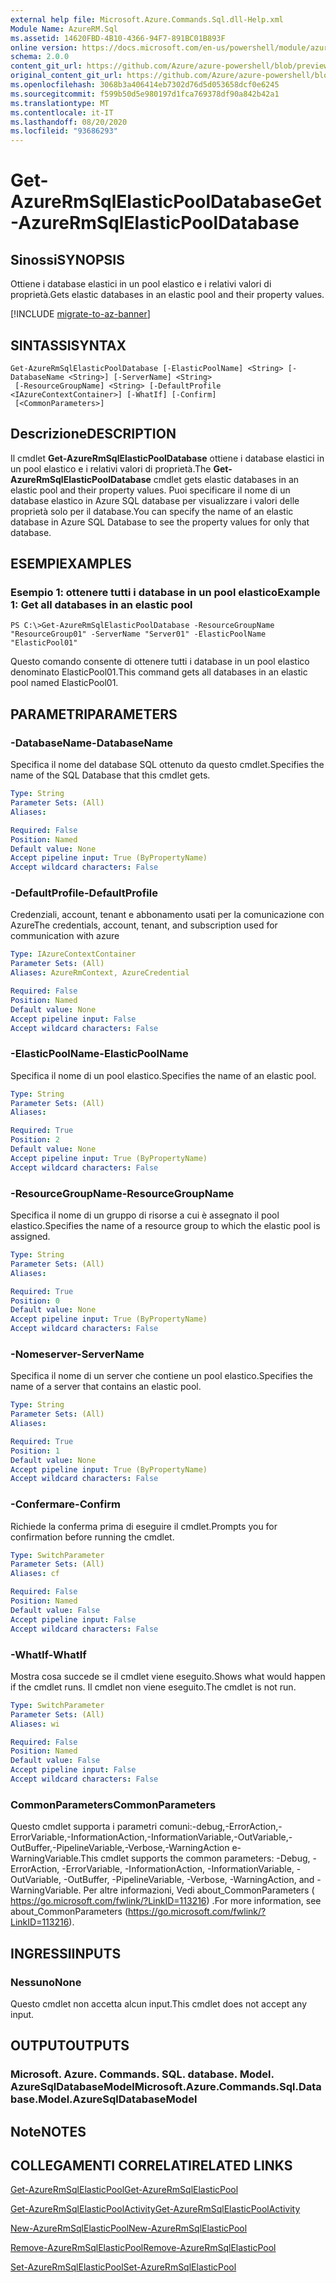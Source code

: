 ```yaml
---
external help file: Microsoft.Azure.Commands.Sql.dll-Help.xml
Module Name: AzureRM.Sql
ms.assetid: 14620FBD-4B10-4366-94F7-891BC01B893F
online version: https://docs.microsoft.com/en-us/powershell/module/azurerm.sql/get-azurermsqlelasticpooldatabase
schema: 2.0.0
content_git_url: https://github.com/Azure/azure-powershell/blob/preview/src/ResourceManager/Sql/Commands.Sql/help/Get-AzureRmSqlElasticPoolDatabase.md
original_content_git_url: https://github.com/Azure/azure-powershell/blob/preview/src/ResourceManager/Sql/Commands.Sql/help/Get-AzureRmSqlElasticPoolDatabase.md
ms.openlocfilehash: 3068b3a406414eb7302d76d5d053658dcf0e6245
ms.sourcegitcommit: f599b50d5e980197d1fca769378df90a842b42a1
ms.translationtype: MT
ms.contentlocale: it-IT
ms.lasthandoff: 08/20/2020
ms.locfileid: "93686293"
---
```

# <span data-ttu-id="5faed-101">Get-AzureRmSqlElasticPoolDatabase</span><span class="sxs-lookup"><span data-stu-id="5faed-101">Get-AzureRmSqlElasticPoolDatabase</span></span>

## <span data-ttu-id="5faed-102">Sinossi</span><span class="sxs-lookup"><span data-stu-id="5faed-102">SYNOPSIS</span></span>
<span data-ttu-id="5faed-103">Ottiene i database elastici in un pool elastico e i relativi valori di proprietà.</span><span class="sxs-lookup"><span data-stu-id="5faed-103">Gets elastic databases in an elastic pool and their property values.</span></span>

[!INCLUDE [migrate-to-az-banner](../../includes/migrate-to-az-banner.md)]

## <span data-ttu-id="5faed-104">SINTASSI</span><span class="sxs-lookup"><span data-stu-id="5faed-104">SYNTAX</span></span>

```
Get-AzureRmSqlElasticPoolDatabase [-ElasticPoolName] <String> [-DatabaseName <String>] [-ServerName] <String>
 [-ResourceGroupName] <String> [-DefaultProfile <IAzureContextContainer>] [-WhatIf] [-Confirm]
 [<CommonParameters>]
```

## <span data-ttu-id="5faed-105">Descrizione</span><span class="sxs-lookup"><span data-stu-id="5faed-105">DESCRIPTION</span></span>
<span data-ttu-id="5faed-106">Il cmdlet **Get-AzureRmSqlElasticPoolDatabase** ottiene i database elastici in un pool elastico e i relativi valori di proprietà.</span><span class="sxs-lookup"><span data-stu-id="5faed-106">The **Get-AzureRmSqlElasticPoolDatabase** cmdlet gets elastic databases in an elastic pool and their property values.</span></span>
<span data-ttu-id="5faed-107">Puoi specificare il nome di un database elastico in Azure SQL database per visualizzare i valori delle proprietà solo per il database.</span><span class="sxs-lookup"><span data-stu-id="5faed-107">You can specify the name of an elastic database in Azure SQL Database to see the property values for only that database.</span></span>

## <span data-ttu-id="5faed-108">ESEMPI</span><span class="sxs-lookup"><span data-stu-id="5faed-108">EXAMPLES</span></span>

### <span data-ttu-id="5faed-109">Esempio 1: ottenere tutti i database in un pool elastico</span><span class="sxs-lookup"><span data-stu-id="5faed-109">Example 1: Get all databases in an elastic pool</span></span>
```
PS C:\>Get-AzureRmSqlElasticPoolDatabase -ResourceGroupName "ResourceGroup01" -ServerName "Server01" -ElasticPoolName "ElasticPool01"
```

<span data-ttu-id="5faed-110">Questo comando consente di ottenere tutti i database in un pool elastico denominato ElasticPool01.</span><span class="sxs-lookup"><span data-stu-id="5faed-110">This command gets all databases in an elastic pool named ElasticPool01.</span></span>

## <span data-ttu-id="5faed-111">PARAMETRI</span><span class="sxs-lookup"><span data-stu-id="5faed-111">PARAMETERS</span></span>

### <span data-ttu-id="5faed-112">-DatabaseName</span><span class="sxs-lookup"><span data-stu-id="5faed-112">-DatabaseName</span></span>
<span data-ttu-id="5faed-113">Specifica il nome del database SQL ottenuto da questo cmdlet.</span><span class="sxs-lookup"><span data-stu-id="5faed-113">Specifies the name of the SQL Database that this cmdlet gets.</span></span>

```yaml
Type: String
Parameter Sets: (All)
Aliases:

Required: False
Position: Named
Default value: None
Accept pipeline input: True (ByPropertyName)
Accept wildcard characters: False
```

### <span data-ttu-id="5faed-114">-DefaultProfile</span><span class="sxs-lookup"><span data-stu-id="5faed-114">-DefaultProfile</span></span>
<span data-ttu-id="5faed-115">Credenziali, account, tenant e abbonamento usati per la comunicazione con Azure</span><span class="sxs-lookup"><span data-stu-id="5faed-115">The credentials, account, tenant, and subscription used for communication with azure</span></span>

```yaml
Type: IAzureContextContainer
Parameter Sets: (All)
Aliases: AzureRmContext, AzureCredential

Required: False
Position: Named
Default value: None
Accept pipeline input: False
Accept wildcard characters: False
```

### <span data-ttu-id="5faed-116">-ElasticPoolName</span><span class="sxs-lookup"><span data-stu-id="5faed-116">-ElasticPoolName</span></span>
<span data-ttu-id="5faed-117">Specifica il nome di un pool elastico.</span><span class="sxs-lookup"><span data-stu-id="5faed-117">Specifies the name of an elastic pool.</span></span>

```yaml
Type: String
Parameter Sets: (All)
Aliases:

Required: True
Position: 2
Default value: None
Accept pipeline input: True (ByPropertyName)
Accept wildcard characters: False
```

### <span data-ttu-id="5faed-118">-ResourceGroupName</span><span class="sxs-lookup"><span data-stu-id="5faed-118">-ResourceGroupName</span></span>
<span data-ttu-id="5faed-119">Specifica il nome di un gruppo di risorse a cui è assegnato il pool elastico.</span><span class="sxs-lookup"><span data-stu-id="5faed-119">Specifies the name of a resource group to which the elastic pool is assigned.</span></span>

```yaml
Type: String
Parameter Sets: (All)
Aliases:

Required: True
Position: 0
Default value: None
Accept pipeline input: True (ByPropertyName)
Accept wildcard characters: False
```

### <span data-ttu-id="5faed-120">-Nomeserver</span><span class="sxs-lookup"><span data-stu-id="5faed-120">-ServerName</span></span>
<span data-ttu-id="5faed-121">Specifica il nome di un server che contiene un pool elastico.</span><span class="sxs-lookup"><span data-stu-id="5faed-121">Specifies the name of a server that contains an elastic pool.</span></span>

```yaml
Type: String
Parameter Sets: (All)
Aliases:

Required: True
Position: 1
Default value: None
Accept pipeline input: True (ByPropertyName)
Accept wildcard characters: False
```

### <span data-ttu-id="5faed-122">-Confermare</span><span class="sxs-lookup"><span data-stu-id="5faed-122">-Confirm</span></span>
<span data-ttu-id="5faed-123">Richiede la conferma prima di eseguire il cmdlet.</span><span class="sxs-lookup"><span data-stu-id="5faed-123">Prompts you for confirmation before running the cmdlet.</span></span>

```yaml
Type: SwitchParameter
Parameter Sets: (All)
Aliases: cf

Required: False
Position: Named
Default value: False
Accept pipeline input: False
Accept wildcard characters: False
```

### <span data-ttu-id="5faed-124">-WhatIf</span><span class="sxs-lookup"><span data-stu-id="5faed-124">-WhatIf</span></span>
<span data-ttu-id="5faed-125">Mostra cosa succede se il cmdlet viene eseguito.</span><span class="sxs-lookup"><span data-stu-id="5faed-125">Shows what would happen if the cmdlet runs.</span></span>
<span data-ttu-id="5faed-126">Il cmdlet non viene eseguito.</span><span class="sxs-lookup"><span data-stu-id="5faed-126">The cmdlet is not run.</span></span>

```yaml
Type: SwitchParameter
Parameter Sets: (All)
Aliases: wi

Required: False
Position: Named
Default value: False
Accept pipeline input: False
Accept wildcard characters: False
```

### <span data-ttu-id="5faed-127">CommonParameters</span><span class="sxs-lookup"><span data-stu-id="5faed-127">CommonParameters</span></span>
<span data-ttu-id="5faed-128">Questo cmdlet supporta i parametri comuni:-debug,-ErrorAction,-ErrorVariable,-InformationAction,-InformationVariable,-OutVariable,-OutBuffer,-PipelineVariable,-Verbose,-WarningAction e-WarningVariable.</span><span class="sxs-lookup"><span data-stu-id="5faed-128">This cmdlet supports the common parameters: -Debug, -ErrorAction, -ErrorVariable, -InformationAction, -InformationVariable, -OutVariable, -OutBuffer, -PipelineVariable, -Verbose, -WarningAction, and -WarningVariable.</span></span> <span data-ttu-id="5faed-129">Per altre informazioni, Vedi about_CommonParameters ( https://go.microsoft.com/fwlink/?LinkID=113216) .</span><span class="sxs-lookup"><span data-stu-id="5faed-129">For more information, see about_CommonParameters (https://go.microsoft.com/fwlink/?LinkID=113216).</span></span>

## <span data-ttu-id="5faed-130">INGRESSI</span><span class="sxs-lookup"><span data-stu-id="5faed-130">INPUTS</span></span>

### <span data-ttu-id="5faed-131">Nessuno</span><span class="sxs-lookup"><span data-stu-id="5faed-131">None</span></span>
<span data-ttu-id="5faed-132">Questo cmdlet non accetta alcun input.</span><span class="sxs-lookup"><span data-stu-id="5faed-132">This cmdlet does not accept any input.</span></span>

## <span data-ttu-id="5faed-133">OUTPUT</span><span class="sxs-lookup"><span data-stu-id="5faed-133">OUTPUTS</span></span>

### <span data-ttu-id="5faed-134">Microsoft. Azure. Commands. SQL. database. Model. AzureSqlDatabaseModel</span><span class="sxs-lookup"><span data-stu-id="5faed-134">Microsoft.Azure.Commands.Sql.Database.Model.AzureSqlDatabaseModel</span></span>

## <span data-ttu-id="5faed-135">Note</span><span class="sxs-lookup"><span data-stu-id="5faed-135">NOTES</span></span>

## <span data-ttu-id="5faed-136">COLLEGAMENTI CORRELATI</span><span class="sxs-lookup"><span data-stu-id="5faed-136">RELATED LINKS</span></span>

[<span data-ttu-id="5faed-137">Get-AzureRmSqlElasticPool</span><span class="sxs-lookup"><span data-stu-id="5faed-137">Get-AzureRmSqlElasticPool</span></span>](./Get-AzureRmSqlElasticPool.md)

[<span data-ttu-id="5faed-138">Get-AzureRmSqlElasticPoolActivity</span><span class="sxs-lookup"><span data-stu-id="5faed-138">Get-AzureRmSqlElasticPoolActivity</span></span>](./Get-AzureRmSqlElasticPoolActivity.md)

[<span data-ttu-id="5faed-139">New-AzureRmSqlElasticPool</span><span class="sxs-lookup"><span data-stu-id="5faed-139">New-AzureRmSqlElasticPool</span></span>](./New-AzureRmSqlElasticPool.md)

[<span data-ttu-id="5faed-140">Remove-AzureRmSqlElasticPool</span><span class="sxs-lookup"><span data-stu-id="5faed-140">Remove-AzureRmSqlElasticPool</span></span>](./Remove-AzureRmSqlElasticPool.md)

[<span data-ttu-id="5faed-141">Set-AzureRmSqlElasticPool</span><span class="sxs-lookup"><span data-stu-id="5faed-141">Set-AzureRmSqlElasticPool</span></span>](./Set-AzureRmSqlElasticPool.md)

